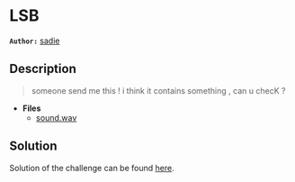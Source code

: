 # LSB

**`Author:`** [sadie](https://github.com/athenaa12)

## Description

>  someone send me this ! i think it contains something , can u checK ?




- **Files** 
 	- [sound.wav](challenge/sound.wav)  





## Solution
Solution of the challenge can be found [here](solution/).
